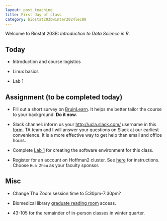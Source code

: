 ```yaml
---
layout: post_teaching
title: First day of class
category: biostat203bwinter2024lec80
---
```


Welcome to Biostat 203B: *Introduction to Data Science in R*. 

## Today

* Introduction and course logistics  

* Linux basics

* Lab 1

## Assignment (to be completed today)

* Fill out a short survey on [BruinLearn](https://bruinlearn.ucla.edu/courses/176237/quizzes/1003353). It helps me better tailor the course to your background. **Do it now.**

* Slack channel: inform us your <http://ucla.slack.com/> username in this [form](https://forms.gle/eC6RNTGoQTFNt1Jd8). TA team and I will answer your questions on Slack at our earliest convenience. It is a more effective way to get help than email and office hours.   

* Complete [Lab 1](https://ucla-biostat-203b.github.io/2024winter/labs/lab01/lab01.html) for creating the software environment for this class.

* Register for an account on Hoffman2 cluster. See [here](https://www.hoffman2.idre.ucla.edu/Accounts/Requesting-an-account.html) for instructions. Choose `Hua Zhou` as your faculty sponsor.

## Misc

* Change Thu Zoom session time to 5:30pm-7:30pm? 

* Biomedical library [graduate reading room](https://www.library.ucla.edu/help/services-resources/graduate-reading-room/) access. 

* 43-105 for the remainder of in-person classes in winter quarter.

